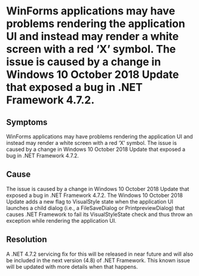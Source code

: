  # WinForms applications may have problems rendering the application UI and instead may render a white screen with a red ‘X’ symbol. The issue is caused by a change in Windows 10 October 2018 Update that exposed a bug in .NET Framework 4.7.2.

## Symptoms
WinForms applications may have problems rendering the application UI and instead may render a white screen with a red ‘X’ symbol. The issue is caused by a change in Windows 10 October 2018 Update that exposed a bug in .NET Framework 4.7.2.

## Cause
The issue is caused by a change in Windows 10 October 2018 Update that exposed a bug in .NET Framework 4.7.2. The Windows 10 October 2018 Update adds a new flag to VisualStyle state when the application UI launches a child  dialog (i.e., a FileSaveDialog or PrintpreviewDialog) that causes .NET Framework to fail its VisualStyleState check and thus throw an exception while rendering the application UI.

## Resolution
A .NET 4.7.2 servicing fix for this will be released in near future and will also be included in the next version (4.8) of .NET Framework. This known issue will be updated with more details when that happens.
